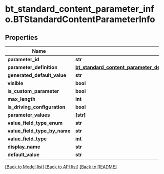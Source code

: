 # bt_standard_content_parameter_info.BTStandardContentParameterInfo

## Properties
Name | Type | Description | Notes
------------ | ------------- | ------------- | -------------
**parameter_id** | **str** |  | [optional] 
**parameter_definition** | [**bt_standard_content_parameter_definition.BTStandardContentParameterDefinition**](BTStandardContentParameterDefinition.md) |  | [optional] 
**generated_default_value** | **str** |  | [optional] 
**visible** | **bool** |  | [optional] 
**is_custom_parameter** | **bool** |  | [optional] 
**max_length** | **int** |  | [optional] 
**is_driving_configuration** | **bool** |  | [optional] 
**parameter_values** | **[str]** |  | [optional] 
**value_field_type_enum** | **str** |  | [optional] 
**value_field_type_by_name** | **str** |  | [optional] 
**value_field_type** | **int** |  | [optional] 
**display_name** | **str** |  | [optional] 
**default_value** | **str** |  | [optional] 

[[Back to Model list]](../README.md#documentation-for-models) [[Back to API list]](../README.md#documentation-for-api-endpoints) [[Back to README]](../README.md)


